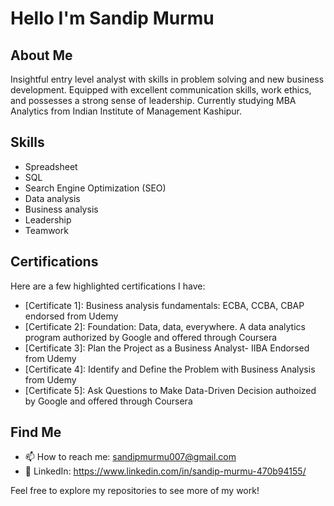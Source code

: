 # Hello I'm Sandip Murmu
## About Me
Insightful entry level analyst with skills in problem solving and new business development. 
Equipped with excellent communication skills, work ethics, and possesses a strong sense of leadership.
Currently studying MBA Analytics from Indian Institute of Management Kashipur.

## Skills
- Spreadsheet
- SQL
- Search Engine Optimization (SEO)
- Data analysis
- Business analysis
- Leadership 
- Teamwork


## Certifications
Here are a few highlighted certifications I have:

- [Certificate 1]: Business analysis fundamentals: ECBA, CCBA, CBAP endorsed from Udemy
- [Certificate 2]: Foundation: Data, data, everywhere. A data analytics program authorized by Google and offered through Coursera
- [Certificate 3]: Plan the Project as a Business Analyst- IIBA Endorsed from Udemy
- [Certificate 4]: Identify and Define the Problem with Business Analysis from Udemy
- [Certificate 5]: Ask Questions to Make Data-Driven Decision authoized by Google and offered through Coursera

## Find Me
- 📫 How to reach me: sandipmurmu007@gmail.com
- 💼 LinkedIn: https://www.linkedin.com/in/sandip-murmu-470b94155/


Feel free to explore my repositories to see more of my work!
